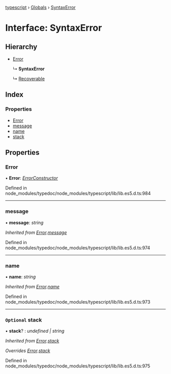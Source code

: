 [typescript](../README.md) › [Globals](../globals.md) › [SyntaxError](syntaxerror.md)

# Interface: SyntaxError

## Hierarchy

* [Error](error.md)

  ↳ **SyntaxError**

  ↳ [Recoverable](../classes/_repl_.recoverable.md)

## Index

### Properties

* [Error](syntaxerror.md#error)
* [message](syntaxerror.md#message)
* [name](syntaxerror.md#name)
* [stack](syntaxerror.md#optional-stack)

## Properties

###  Error

• **Error**: *[ErrorConstructor](errorconstructor.md)*

Defined in node_modules/typedoc/node_modules/typescript/lib/lib.es5.d.ts:984

___

###  message

• **message**: *string*

*Inherited from [Error](error.md).[message](error.md#message)*

Defined in node_modules/typedoc/node_modules/typescript/lib/lib.es5.d.ts:974

___

###  name

• **name**: *string*

*Inherited from [Error](error.md).[name](error.md#name)*

Defined in node_modules/typedoc/node_modules/typescript/lib/lib.es5.d.ts:973

___

### `Optional` stack

• **stack**? : *undefined | string*

*Inherited from [Error](error.md).[stack](error.md#optional-stack)*

*Overrides [Error](error.md).[stack](error.md#optional-stack)*

Defined in node_modules/typedoc/node_modules/typescript/lib/lib.es5.d.ts:975
